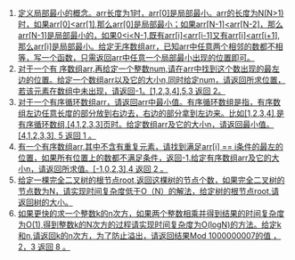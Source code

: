 1. [定义局部最小的概念。arr长度为1时，arr[0]是局部最小。arr的长度为N(N>1)时，如果arr[0]<arr[1],那么arr[0]是局部最小；如果arr[N-1]<arr[N-2]，那么arr[N-1]是局部最小的，如果0<i<N-1,既有arr[i]<arr[i-1]又有arr[i]<arr[i+1],那么arr[i]是局部最小。给定无序数组arr，已知arr中任意两个相邻的数都不相等，写一个函数，只需返回arr中任意一个局部最小出现的位置即可。](https://github.com/raojianxiong/Notes/blob/master/basic/algorithms/day05/DemoOne.md)
2. [对于一个有  序数组arr,再给定一个整数num,请在arr中找到这个数出现的最左边的位置。给定一个数组arr以及它的大小n,同时给定num，请返回所求位置，若该元素在数组中未出现，请返回-1。[1,2,3,4],5,3 返回 2。](https://github.com/raojianxiong/Notes/blob/master/basic/algorithms/day05/DemoTwo.md)
3. [对于一个有序循环数组arr，请返回arr中最小值。有序循环数组是指，有序数组左边任意长度的部分放到右边去，右边的部分拿到左边来。比如[1,2,3,4],是有序循环数组,[4,1,2,3,3]页时。给定数组arr及它的大小n，请返回最小值。[4,1,2,3,3], 5 返回 1 。](https://github.com/raojianxiong/Notes/blob/master/basic/algorithms/day05/DemoThree.md)
4. [有一个有序数组arr,其中不含有重复元素，请找到满足arr[i] == i条件的最左的位置，如果所有位置上的数都不满足条件，返回-1.给定有序数组arr及它的大小n，请返回所求值。[-1,0,2,3],4 返回 2 。](https://github.com/raojianxiong/Notes/blob/master/basic/algorithms/day05/DemoFour.md)
5. [给定一棵完全二叉树的根节点root,返回这棵树的节点个数，如果完全二叉树的节点数为N，请实现时间复杂度低于O（N）的解法，给定树的根节点root,请返回树的大小。](https://github.com/raojianxiong/Notes/blob/master/basic/algorithms/day05/DemoFive.md)
6. [如果更快的求一个整数k的n次方，如果两个整数相乘并得到结果的时间复杂度为O(1),得到整数k的N次方的过程请实现时间复杂度为O(logN)的方法。给定k和n,请返回k的n次方，为了防止溢出，请返回结果Mod 1000000007的值 ，2，3 返回 8  。](https://github.com/raojianxiong/Notes/blob/master/basic/algorithms/day05/DemoSix.md)